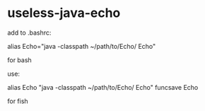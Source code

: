 # useless-java-echo

add to .bashrc:

alias Echo="java -classpath ~/path/to/Echo/ Echo"

for bash

use:

alias Echo "java -classpath ~/path/to/Echo/ Echo"
funcsave Echo

for fish
